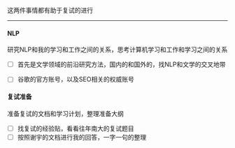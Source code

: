 这两件事情都有助于复试的进行

---
#### NLP
研究NLP和我的学习和工作之间的关系，思考计算机学习和工作和学习之间的关系
- [ ] 首先是文学领域的前沿研究方法，国内的和国外的，找NLP和文学的交叉地带
- [ ] 谷歌的官方账号，以及SEO相关的权威账号








#### 复试准备
准备复试的文档和学习计划，整理准备大纲
- [ ] 找复试的经验贴，看看往年南大的复试题目
- [ ] 按照谢宇的文档进行我的回答，一字一句的整理